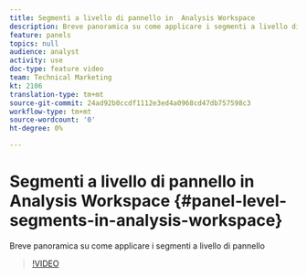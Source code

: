 ```yaml
---
title: Segmenti a livello di pannello in  Analysis Workspace
description: Breve panoramica su come applicare i segmenti a livello di pannello
feature: panels
topics: null
audience: analyst
activity: use
doc-type: feature video
team: Technical Marketing
kt: 2106
translation-type: tm+mt
source-git-commit: 24ad92b0ccdf1112e3ed4a0968cd47db757598c3
workflow-type: tm+mt
source-wordcount: '0'
ht-degree: 0%

---
```



# Segmenti a livello di pannello in  Analysis Workspace {#panel-level-segments-in-analysis-workspace}

Breve panoramica su come applicare i segmenti a livello di pannello

>[!VIDEO](https://video.tv.adobe.com/v/24032/?quality=12)
